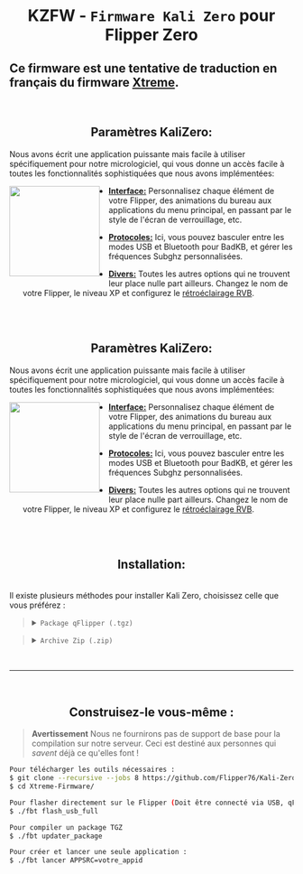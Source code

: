 <h1 align="center">KZFW - <code>Firmware Kali Zero</code> pour Flipper Zero</h1>

Ce firmware est une tentative de traduction en français du firmware [Xtreme](https://github.com/Flipper-XFW/Xtreme-Firmware).
-----
<br>
<h2 align="center">Paramètres KaliZero:</h2>

Nous avons écrit une application puissante mais facile à utiliser spécifiquement pour notre micrologiciel, qui vous donne un accès facile à toutes les fonctionnalités sophistiquées que nous avons implémentées:

<img src="https://github.com/Flipper76/Kali-Zero-Firmware/assets/798505/8a96def5-b35a-48ed-be42-566d94b23e7a" align="left" height="160vh"/>
<img align="left" height="180vh" width="10" src="https://upload.wikimedia.org/wikipedia/commons/3/3d/1_120_transparent.png">

- <ins><b>Interface:</b></ins> Personnalisez chaque élément de votre Flipper, des animations du bureau aux applications du menu principal, en passant par le style de l'écran de verrouillage, etc.

- <ins><b>Protocoles:</b></ins> Ici, vous pouvez basculer entre les modes USB et Bluetooth pour BadKB, et gérer les fréquences Subghz personnalisées.

- <ins><b>Divers:</b></ins> Toutes les autres options qui ne trouvent leur place nulle part ailleurs. Changez le nom de votre Flipper, le niveau XP et configurez le <a href="https://github.com/Z3BRO/Flipper-Zero-RGB-Backlight">rétroéclairage RVB</a>.

<br>

<br>
<h2 align="center">Paramètres KaliZero:</h2>

Nous avons écrit une application puissante mais facile à utiliser spécifiquement pour notre micrologiciel, qui vous donne un accès facile à toutes les fonctionnalités sophistiquées que nous avons implémentées:

<img src="https://github.com/Flipper76/Kali-Zero-Firmware/assets/798505/8a96def5-b35a-48ed-be42-566d94b23e7a" align="left" height="160vh"/>
<img align="left" height="180vh" width="10" src="https://upload.wikimedia.org/wikipedia/commons/3/3d/1_120_transparent.png">

- <ins><b>Interface:</b></ins> Personnalisez chaque élément de votre Flipper, des animations du bureau aux applications du menu principal, en passant par le style de l'écran de verrouillage, etc.

- <ins><b>Protocoles:</b></ins> Ici, vous pouvez basculer entre les modes USB et Bluetooth pour BadKB, et gérer les fréquences Subghz personnalisées.

- <ins><b>Divers:</b></ins> Toutes les autres options qui ne trouvent leur place nulle part ailleurs. Changez le nom de votre Flipper, le niveau XP et configurez le <a href="https://github.com/Z3BRO/Flipper-Zero-RGB-Backlight">rétroéclairage RVB</a>.

<br>

<br>
<h2 align="center">Installation:</h2>
<br>
Il existe plusieurs méthodes pour installer Kali Zero, choisissez celle que vous préférez :

<br>

> <details><summary><code>Package qFlipper (.tgz)</code></summary><ul>
> <li>Téléchargez le package qFlipper (.tgz) depuis la <a href="https://github.com/Flipper76/Kali-Zero-Firmware/releases/latest">page de la dernière version</a></li >
> <li>Ouvrez <a href="https://flipperzero.one/update">qFlipper</a> et connectez votre Flipper</li>
> <li>Cliquez sur <code>Install from file</code></li>
> <li>Sélectionnez le .tgz que vous avez téléchargé et attendez la fin de la mise à jour</li>
> </ul></détails>

> <details><summary><code>Archive Zip (.zip)</code></summary><ul>
> <li>Téléchargez l'archive compressée (.zip) depuis la <a href="https://github.com/Flipper76/Kali-Zero-Firmware/releases/latest">page de la dernière version</a></li >
> <li>Extraire l'archive. Ceci est maintenant votre nouveau dossier Firmware</li>
> <li>Ouvrez <a href="https://flipperzero.one/update">qFlipper</a>, allez dans <code>SD/update</code> et déplacez simplement le dossier du firmware à cet endroit</li>
> <li>Sur le Flipper, appuyez sur le bouton <code>Flèche vers le bas</code>, cela vous amènera au menu Fichier. Recherchez simplement votre dossier de mises à jour</li>
> <li>Dans ce dossier, sélectionnez le micrologiciel que vous venez de déplacer et exécutez le fichier simplement appelé <code>Update</code></li>
> </ul></détails>

<br>

-----
<br>
<h2 align="center">Construisez-le vous-même :</h2>

> **Avertissement**
> Nous ne fournirons pas de support de base pour la compilation sur notre serveur. Ceci est destiné aux personnes qui *savent* déjà ce qu'elles font !

```bash
Pour télécharger les outils nécessaires :
$ git clone --recursive --jobs 8 https://github.com/Flipper76/Kali-Zero-Firmware.git
$ cd Xtreme-Firmware/

Pour flasher directement sur le Flipper (Doit être connecté via USB, qFlipper fermé)
$ ./fbt flash_usb_full

Pour compiler un package TGZ
$ ./fbt updater_package

Pour créer et lancer une seule application :
$ ./fbt lancer APPSRC=votre_appid
```


